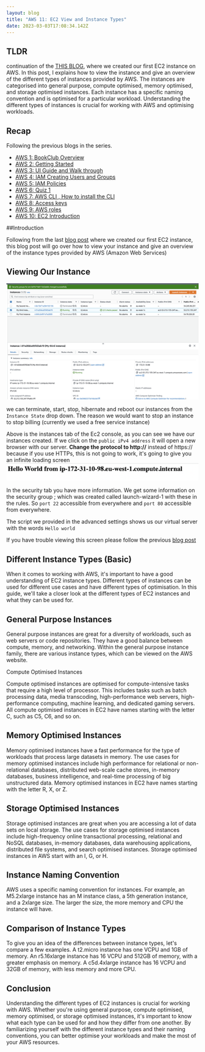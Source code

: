 ```yaml
---
layout: blog
title: "AWS 11: EC2 View and Instance Types"
date: 2023-03-03T17:08:34.142Z
---
```


## TLDR

continuation of the [THIS BLOG](https://magicishaqblog.netlify.app/2023-02-24-aws-10-EC2/), where we created our first EC2 instance on AWS. In this post, I explains how to view the instance and give an overview of the different types of instances provided by AWS. The instances are categorised into general purpose, compute optimised, memory optimised, and storage optimised instances. Each instance has a specific naming convention and is optimised for a particular workload. Understanding the different types of instances is crucial for working with AWS and optimising workloads.

## Recap

Following the previous blogs in the series.

- [AWS 1: BookClub Overview](https://magicishaqblog.netlify.app/aws/)
- [AWS 2: Getting Started](https://magicishaqblog.netlify.app/2023-01-23-aws-2-getting-started/)
- [AWS 3: UI Guide and Walk through](https://magicishaqblog.netlify.app/2023-01-27-aws-3-UI-guide-and-walkthrough)
- [AWS 4: IAM Creating Users and Groups](https://magicishaqblog.netlify.app/2023-01-28-aws-4-IAM)
- [AWS 5: IAM Policies](https://magicishaqblog.netlify.app/2023-02-03-aws-5-IAM-polices)
- [AWS 6: Quiz 1 ](https://magicishaqblog.netlify.app/aws-quiz-one)
- [AWS 7: AWS CLI , How to install the CLI](https://magicishaqblog.netlify.app/2023-10-03-aws-7-cli)
- [AWS 8: Access keys](https://magicishaqblog.netlify.app/2023-10-03-aws-8-access-keys)
- [AWS 9: AWS roles](https://magicishaqblog.netlify.app/2023-02-17-aws-9-roles)
- [AWS 10: EC2 Introduction](https://magicishaqblog.netlify.app/2023-02-24-aws-10-EC2/)

##Introduction

Following from the last [blog post](https://magicishaqblog.netlify.app/2023-02-24-aws-10-EC2/) where we created our first EC2 instance, this blog post will go over how to view your instance and give an overview of the instance types provided by AWS (Amazon Web Services)

## Viewing Our Instance

![EC2 instance](/blog/src/images/ec2-6.png)

we can terminate, start, stop, hibernate and reboot our instances from the `Instance State` drop down. The reason we would want to stop an instance to stop billing (currently we used a free service instance)

Above is the instances tab of the Ec2 console, as you can see we have our instances created. If we click on the `public iPv4 address` it will open a new browser with our server. **Change the protocol to http://** instead of https:// because if you use HTTPs, this is not going to work,
it's going to give you an infinite loading screen
![server](/blog/src/images/ec2-7.png)

In the security tab you have more information. We get some information on the security group ; which was created called launch-wizard-1 with these in the rules.
So `port 22` accessible from everywhere and `port 80` accessible from everywhere.

The script we provided in the advanced settings shows us our virtual server with the words `Hello world`

If you have trouble viewing this screen please follow the previous [blog post](https://magicishaqblog.netlify.app/2023-02-24-aws-10-EC2/)

## Different Instance Types (Basic)

When it comes to working with AWS, it's important to have a good understanding of EC2 instance types. Different types of instances can be used for different use cases and have different types of optimisation. In this guide, we'll take a closer look at the different types of EC2 instances and what they can be used for.

## General Purpose Instances

General purpose instances are great for a diversity of workloads, such as web servers or code repositories. They have a good balance between compute, memory, and networking. Within the general purpose instance family, there are various instance types, which can be viewed on the AWS website.

Compute Optimised Instances

Compute optimised instances are optimised for compute-intensive tasks that require a high level of processor. This includes tasks such as batch processing data, media transcoding, high-performance web servers, high-performance computing, machine learning, and dedicated gaming servers. All compute optimised instances in EC2 have names starting with the letter C, such as C5, C6, and so on.

## Memory Optimised Instances

Memory optimised instances have a fast performance for the type of workloads that process large datasets in memory. The use cases for memory optimised instances include high performance for relational or non-relational databases, distributed web-scale cache stores, in-memory databases, business intelligence, and real-time processing of big unstructured data. Memory optimised instances in EC2 have names starting with the letter R, X, or Z.

## Storage Optimised Instances

Storage optimised instances are great when you are accessing a lot of data sets on local storage. The use cases for storage optimised instances include high-frequency online transactional processing, relational and NoSQL databases, in-memory databases, data warehousing applications, distributed file systems, and search optimised instances. Storage optimised instances in AWS start with an I, G, or H.

## Instance Naming Convention

AWS uses a specific naming convention for instances. For example, an M5.2xlarge instance has an M instance class, a 5th generation instance, and a 2xlarge size. The larger the size, the more memory and CPU the instance will have.

## Comparison of Instance Types

To give you an idea of the differences between instance types, let's compare a few examples. A t2.micro instance has one VCPU and 1GB of memory. An r5.16xlarge instance has 16 VCPU and 512GB of memory, with a greater emphasis on memory. A c5d.4xlarge instance has 16 VCPU and 32GB of memory, with less memory and more CPU.

## Conclusion

Understanding the different types of EC2 instances is crucial for working with AWS. Whether you're using general purpose, compute optimised, memory optimised, or storage optimised instances, it's important to know what each type can be used for and how they differ from one another. By familiarizing yourself with the different instance types and their naming conventions, you can better optimise your workloads and make the most of your AWS resources.
